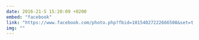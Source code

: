 ```yaml
---
date: 2016-21-5 15:20:09 +0200
embed: "facebook"
link: "https://www.facebook.com/photo.php?fbid=10154027222666508&set=t.502032423&type=3&theater"
img: ""
---
```

